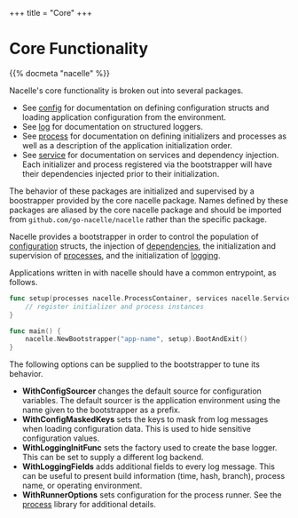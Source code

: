 +++
title = "Core"
+++

# Core Functionality

{{% docmeta "nacelle" %}}

Nacelle's core functionality is broken out into several packages.

- See [config](https://nacelle.dev/docs/core/config) for documentation on defining configuration structs and loading application configuration from the environment.
- See [log](https://nacelle.dev/docs/core/log) for documentation on structured loggers.
- See [process](https://nacelle.dev/docs/core/process) for documentation on defining initializers and processes as well as a description of the application initialization order.
- See [service](https://nacelle.dev/docs/core/service) for documentation on services and dependency injection. Each initializer and process registered via the bootstrapper will have their dependencies injected prior to their initialization.

The behavior of these packages are initialized and supervised by a boostrapper provided by the core nacelle package. Names defined by these packages are aliased by the core nacelle package and should be imported from `github.com/go-nacelle/nacelle` rather than the specific package.

<!-- Fold -->

Nacelle provides a bootstrapper in order to control the population of [configuration](https://nacelle.dev/docs/core/config) structs, the injection of [dependencies](https://nacelle.dev/docs/core/service), the initialization and supervision of [processes](https://nacelle.dev/docs/core/process), and the initialization of [logging](https://nacelle.dev/docs/core/log).

Applications written in with nacelle should have a common entrypoint, as follows.

```go
func setup(processes nacelle.ProcessContainer, services nacelle.ServiceContainer) error {
    // register initializer and process instances
}

func main() {
    nacelle.NewBootstrapper("app-name", setup).BootAndExit()
}
```

The following options can be supplied to the bootstrapper to tune its behavior.

- **WithConfigSourcer** changes the default source for configuration variables. The default sourcer is the application environment using the name given to the bootstrapper as a prefix.
- **WithConfigMaskedKeys** sets the keys to mask from log messages when loading configuration data. This is used to hide sensitive configuration values.
- **WithLoggingInitFunc** sets the factory used to create the base logger. This can be set to supply a different log backend.
- **WithLoggingFields** adds additional fields to every log message. This can be useful to present build information (time, hash, branch), process name, or operating environment.
- **WithRunnerOptions** sets configuration for the process runner. See the [process](https://nacelle.dev/docs/core/process) library for additional details.
